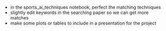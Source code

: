 - in the sports_ai_techniques notebook, perfect the matching techniques
- slightly edit keywords in the searching paper so we can get more matches
- make some plots or tables to include in a presentation for the project
